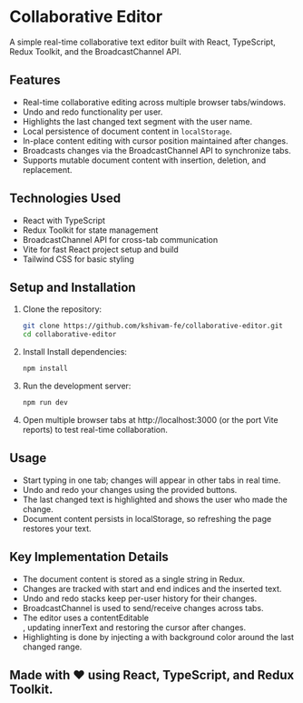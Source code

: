 # Collaborative Editor

A simple real-time collaborative text editor built with React, TypeScript, Redux Toolkit, and the BroadcastChannel API.

## Features

- Real-time collaborative editing across multiple browser tabs/windows.
- Undo and redo functionality per user.
- Highlights the last changed text segment with the user name.
- Local persistence of document content in `localStorage`.
- In-place content editing with cursor position maintained after changes.
- Broadcasts changes via the BroadcastChannel API to synchronize tabs.
- Supports mutable document content with insertion, deletion, and replacement.

## Technologies Used

- React with TypeScript
- Redux Toolkit for state management
- BroadcastChannel API for cross-tab communication
- Vite for fast React project setup and build
- Tailwind CSS for basic styling

## Setup and Installation

1. Clone the repository:

   ```bash
   git clone https://github.com/kshivam-fe/collaborative-editor.git
   cd collaborative-editor

2. Install Install dependencies:

    ```bash
    npm install

3. Run the development server:

    ```bash
    npm run dev

4. Open multiple browser tabs at http://localhost:3000 (or the port Vite reports) to test real-time collaboration.


## Usage

 - Start typing in one tab; changes will appear in other tabs in real time.
 - Undo and redo your changes using the provided buttons.
 - The last changed text is highlighted and shows the user who made the change.
 - Document content persists in localStorage, so refreshing the page restores your text.


## Key Implementation Details

 - The document content is stored as a single string in Redux.
 - Changes are tracked with start and end indices and the inserted text.
 - Undo and redo stacks keep per-user history for their changes.
 - BroadcastChannel is used to send/receive changes across tabs.
 - The editor uses a contentEditable <div>, updating innerText and restoring the cursor after changes.
 - Highlighting is done by injecting a <span> with background color around the last changed range.

## Made with ❤️ using React, TypeScript, and Redux Toolkit.